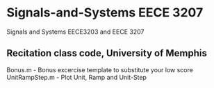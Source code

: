 # Signals-and-Systems EECE 3207
Signals and Systems EECE3203 and EECE 3207


## Recitation class code, University of Memphis

Bonus.m - Bonus excercise template to substitute your low score  <br>
UnitRampStep.m - Plot Unit, Ramp and Unit-Step
